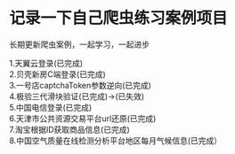 # 记录一下自己爬虫练习案例项目

长期更新爬虫案例，一起学习，一起进步  
  
1.天翼云登录(已完成)  
2.贝壳新房C端登录(已完成)  
3.一号店captchaToken参数逆向(已完成)  
4.极验三代滑块验证(已完成)->(已失效)  
5.中国电信登录(已完成)  
6.天津市公共资源交易平台url还原(已完成)  
7.淘宝根据ID获取商品信息(已完成)  
8.中国空气质量在线检测分析平台地区每月气候信息(已完成）
